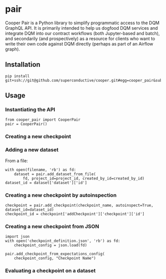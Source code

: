 # pair

Cooper Pair is a Python library to simplify programmatic access to the DQM
GraphQL API. It is primarily intended to help us dogfood DQM services and
integrate DQM into our contract workflows (both Jupyter-based and batch),
and secondarily (and prospectively) as a resource for clients who want to write
their own code against DQM directly (perhaps as part of an Airflow graph).

## Installation

    pip install git+ssh://git@github.com/superconductive/cooper.git#egg=cooper_pair&subdirectory=pair

## Usage

### Instantiating the API

    from cooper_pair import CooperPair
    pair = CooperPair()

### Creating a new checkpoint

### Adding a new dataset

From a file:

    with open(filename, 'rb') as fd:
        dataset = pair.add_dataset_from_file(
            fd, project_id=project_id, created_by_id=created_by_id)
    dataset_id = dataset['dataset']['id']

### Creating a new checkpoint by autoinspection

    checkpoint = pair.add_checkpoint(checkpoint_name, autoinspect=True, dataset_id=dataset_id)
    checkpoint_id = checkpoint['addCheckpoint']['checkpoint']['id']
 
### Creating a new checkpoint from JSON
    
    import json
    with open('checkpoint_definition.json', 'rb') as fd:
        checkpoint_config = json.load(fd)

    pair.add_checkpoint_from_expectations_config(
        checkpoint_config, "Checkpoint Name")

### Evaluating a checkpoint on a dataset
